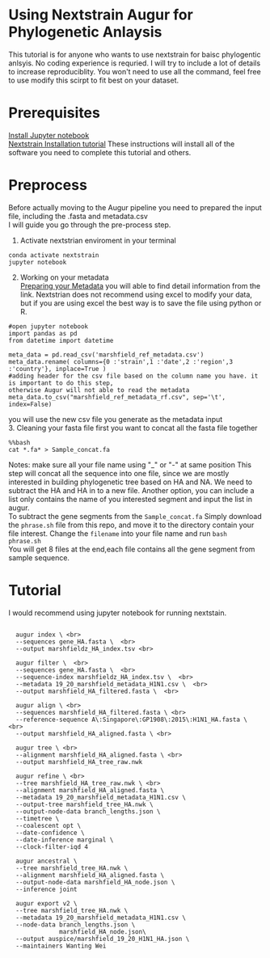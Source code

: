 
Using Nextstrain Augur for Phylogenetic Anlaysis 
================================================
This tutorial is for anyone who wants to use nextstrain for baisc phylogentic anlsyis. No coding experience is requried. I will try to include a lot of details to increase reproduciblity. You won't need to use all the command, feel free to use modify this scirpt to fit best on your dataset. <br>

Prerequisites
=============

[Install Jupyter notebook](https://jupyter.org/install) <br>
[Nextstrain Installation tutorial](https://docs.nextstrain.org/projects/augur/en/stable/installation/installation.html) These instructions will install all of the software you need to complete this tutorial and others.

Preprocess
===========
Before actually moving to the Augur pipeline you need to prepared the input file, including the .fasta and metadata.csv <br>
I will guide you go through the pre-process step.<br>
1. Activate nextstrian enviroment in your terminal <br>
```%%bash
conda activate nextstrain 
jupyter notebook
```
2. Working on your metadata <br>
[Preparing your Metadata](https://docs.nextstrain.org/projects/augur/en/stable/faq/metadata.html) you will able to find detail information from the link.
Nextstrian does not recommend using excel to modify your data, but if you are using excel the best way is to save the file using python or R. <br>
```
#open jupyter notebook
import pandas as pd
from datetime import datetime
```
```
meta_data = pd.read_csv('marshfield_ref_metadata.csv')
meta_data.rename( columns={0 :'strain',1 :'date',2 :'region',3 :'country'}, inplace=True ) 
#adding header for the csv file based on the column name you have. it is important to do this step, 
otherwise Augur will not able to read the metadata
meta_data.to_csv("marshfield_ref_metadata_rf.csv", sep='\t', index=False)
``` 
you will use the new csv file you generate as the metadata input <br>
3. Cleaning your fasta file
first you want to concat all the fasta file together <br>
```
%%bash
cat *.fa* > Sample_concat.fa 
``` 
Notes: make sure all your file name using "_" or "-" at same position
This step will concat all the sequence into one file, since we are mostly interested in building phylogenetic tree based on HA and NA. We need to subtract the HA and HA in to a new file. Another option, you can include a list only contains the name of you interested segment and input the list in augur.<br>
To subtract the gene segments from the ```Sample_concat.fa``` Simply download the ```phrase.sh``` file from this repo, and move it to the directory contain your file interest. Change the ```filename``` into your file name and run ```bash phrase.sh ``` <br>
You will get 8 files at the end,each file contains all the gene segment from sample sequence.

Tutorial
===========
I would recommend using jupyter notebook for running nextstain.
``` %%bash <br>

  augur index \ <br>
  --sequences gene_HA.fasta \  <br>
  --output marshfieldz_HA_index.tsv <br> 
  
  augur filter \  <br>
  --sequences gene_HA.fasta \  <br>
  --sequence-index marshfieldz_HA_index.tsv \  <br>
  --metadata 19_20_marshfield_metadata_H1N1.csv \  <br>
  --output marshfield_HA_filtered.fasta \  <br>
  
  augur align \ <br>
  --sequences marshfield_HA_filtered.fasta \ <br>
  --reference-sequence A\:Singapore\:GP1908\:2015\:H1N1_HA.fasta \ <br>
  --output marshfield_HA_aligned.fasta \ <br>
  
  augur tree \ <br>
  --alignment marshfield_HA_aligned.fasta \ <br>
  --output marshfield_HA_tree_raw.nwk 
  
  augur refine \ <br>
  --tree marshfield_HA_tree_raw.nwk \ <br>
  --alignment marshfield_HA_aligned.fasta \
  --metadata 19_20_marshfield_metadata_H1N1.csv \
  --output-tree marshfield_tree_HA.nwk \
  --output-node-data branch_lengths.json \
  --timetree \
  --coalescent opt \
  --date-confidence \
  --date-inference marginal \
  --clock-filter-iqd 4
  
  augur ancestral \
  --tree marshfield_tree_HA.nwk \
  --alignment marshfield_HA_aligned.fasta \
  --output-node-data marshfield_HA_node.json \
  --inference joint
  
  augur export v2 \
  --tree marshfield_tree_HA.nwk \
  --metadata 19_20_marshfield_metadata_H1N1.csv \
  --node-data branch_lengths.json \
              marshfield_HA_node.json\
  --output auspice/marshfield_19_20_H1N1_HA.json \
  --maintainers Wanting Wei

